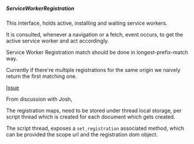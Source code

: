 
##### ServiceWorkerRegistration

This interface, holds active, installing and waiting service workers.

It is consulted, whenever a navigation or a fetch, event occurs, 
to get the active service worker and act accordingly.

Service Worker Registration match should be done in longest-prefix-match way.

Currently if there're multiple registrations for the same origin we naively return the first matching one.

[Issue](https://bugs.chromium.org/p/chromium/issues/detail?id=370773)

From discussion with Josh, 

The registration maps, need to be stored under thread local storage, per script thread 
which is created for each document which gets created.

The script thread, exposes a `set_registration` associated method, which can be provided the scope url
and the registration dom object.
